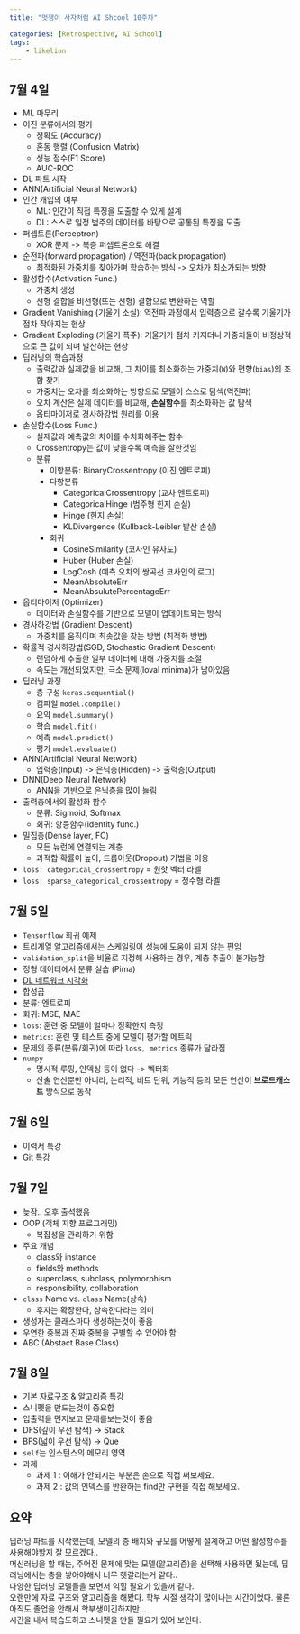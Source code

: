 ```yaml
---
title: "멋쟁이 사자처럼 AI Shcool 10주차"

categories: [Retrospective, AI School]
tags:
    - likelion
---
```


## 7월 4일
- ML 마무리
- 이진 분류에서의 평가
  - 정확도 (Accuracy)
  - 혼동 행렬 (Confusion Matrix)
  - 성능 점수(F1 Score)
  - AUC-ROC
- DL 파트 시작
- ANN(Artificial Neural Network)
- 인간 개입의 여부
  - ML: 인간이 직접 특징을 도출할 수 있게 설계
  - DL: 스스로 일정 범주의 데이터를 바탕으로 공통된 특징을 도출
- 퍼셉트론(Perceptron)
  - XOR 문제 -> 복층 퍼셉트론으로 해결
- 순전파(forward propagation) / 역전파(back propagation)
  - 최적화된 가중치를 찾아가며 학습하는 방식 -> 오차가 최소가되는 방향
- 활성함수(Activation Func.)
  - 가중치 생성
  - 선형 결합을 비선형(또는 선형) 결합으로 변환하는 역할
- Gradient Vanishing (기울기 소실): 역전파 과정에서 입력층으로 갈수록 기울기가 점차 작아지는 현상
- Gradient Exploding (기울기 폭주): 기울기가 점차 커지더니 가중치들이 비정상적으로 큰 값이 되며 발산하는 현상
- 딥러닝의 학습과정
  - 출력값과 실제값을 비교해, 그 차이를 최소화하는 가중치(`W`)와 편향(`bias`)의 조합 찾기
  - 가중치는 오차를 최소화하는 방향으로 모델이 스스로 탐색(역전파)
  - 오차 계산은 실제 데이터를 비교해, **손실함수**를 최소화하는 값 탐색
  - 옵티마이저로 경사하강법 원리를 이용
- 손실함수(Loss Func.)
  - 실제값과 예측값의 차이를 수치화해주는 함수
  - Crossentropy는 값이 낮을수록 예측을 잘한것임
  - 분류
      - 이항분류: BinaryCrossentropy (이진 엔트로피)
      - 다항분류
        - CategoricalCrossentropy (교차 엔트로피)
        - CategoricalHinge (범주형 힌지 손실)
        - Hinge (힌지 손실)
        - KLDivergence (Kullback-Leibler 발산 손실)
      - 회귀
        - CosineSimilarity (코사인 유사도)
        - Huber (Huber 손실)
        - LogCosh (예측 오차의 쌍곡선 코사인의 로그)
        - MeanAbsoluteErr
        - MeanAbsulutePercentageErr  
- 옵티마이저 (Optimizer)  
  - 데이터와 손실함수를 기반으로 모델이 업데이트되는 방식  
- 경사하강법 (Gradient Descent)  
  - 가중치를 움직이며 최솟값을 찾는 방법 (최적화 방법)  
- 확률적 경사하강법(SGD, Stochastic Gradient Descent)  
  - 랜덤하게 추출한 일부 데이터에 대해 가중치를 조절  
  - 속도는 개선되었지만, 극소 문제(loval minima)가 남아있음  
- 딥러닝 과정  
  - 층 구성 `keras.sequential()`  
  - 컴파일 `model.compile()`  
  - 요약 `model.summary()`  
  - 학습 `model.fit()`  
  - 예측 `model.predict()`  
  - 평가 `model.evaluate()`  
- ANN(Artificial Neural Network)
  - 입력층(Input) -> 은닉층(Hidden) -> 출력층(Output)
- DNN(Deep Neural Network)
  - ANN을 기반으로 은닉층을 많이 늘림
- 출력층에서의 활성화 함수
  - 분류: Sigmoid, Softmax
  - 회귀: 항등함수(identity func.)
- 밀집층(Dense layer, FC)
  - 모든 뉴런에 연결되는 계층
  - 과적합 확률이 높아, 드롭아웃(Dropout) 기법을 이용  
- `loss: categorical_crossentropy` = 원핫 벡터 라벨  
- `loss: sparse_categorical_crossentropy` = 정수형 라벨

## 7월 5일
- `Tensorflow` 회귀 예제
- 트리계열 알고리즘에서는 스케일링이 성능에 도움이 되지 않는 편임
- `validation_split`을 비율로 지정해 사용하는 경우, 계층 추출이 불가능함
- 정형 데이터에서 분류 실습 (Pima)
- [DL 네트워크 시각화](https://alexlenail.me/NN-SVG/index.html)
- 합성곱
- 분류: 엔트로피
- 회귀: MSE, MAE
- `loss`: 훈련 중 모델이 얼마나 정확한지 측정
- `metrics`: 훈련 및 테스트 중에 모델이 평가할 메트릭
- 문제의 종류(분류/회귀)에 따라 `loss, metrics` 종류가 달라짐
- `numpy`
  - 명시적 루핑, 인덱싱 등이 없다 -> 벡터화
  - 산술 연산뿐만 아니라, 논리적, 비트 단위, 기능적 등의 모든 연산이 **브로드캐스트** 방식으로 동작

## 7월 6일
- 이력서 특강
- Git 특강

## 7월 7일
- 늦잠.. 오후 출석했음
- OOP (객체 지향 프로그래밍)
  - 복잡성을 관리하기 위함
- 주요 개념
  - class와 instance
  - fields와 methods
  - superclass, subclass, polymorphism
  - responsibility, collaboration
- `class` Name vs. `class` Name(상속)
  - 후자는 확장한다, 상속한다라는 의미
- 생성자는 클래스마다 생성하는것이 좋음
- 우연한 중복과 진짜 중복을 구별할 수 있어야 함
- ABC (Abstact Base Class)

## 7월 8일
- 기본 자료구조 & 알고리즘 특강
- 스니펫을 만드는것이 중요함
- 입출력을 먼저보고 문제를보는것이 좋음
- DFS(깊이 우선 탐색) -> Stack
- BFS(넓이 우선 탐색) -> Que
- `self`는 인스턴스의 메모리 영역
- 과제
  * 과제 1 : 이해가 안되시는 부분은 손으로 직접 써보세요.
  * 과제 2 : 값의 인덱스를 반환하는 find만 구현을 직접 해보세요.

## 요약
딥러닝 파트를 시작했는데, 모델의 층 배치와 규모를 어떻게 설계하고 어떤 활성함수를 사용해야할지 잘 모르겠다..  
머신러닝을 할 때는, 주어진 문제에 맞는 모델(알고리즘)을 선택해 사용하면 됬는데, 딥러닝에서는 층을 쌓아야해서 너무 헷갈리는거 같다..  
다양한 딥러닝 모델들을 보면서 익힐 필요가 있을꺼 같다.  
오랜만에 자료 구조와 알고리즘을 해봤다. 학부 시절 생각이 많이나는 시간이었다. 물론 아직도 졸업을 안해서 학부생이긴하지만...  
시간을 내서 복습도하고 스니펫을 만들 필요가 있어 보인다. 